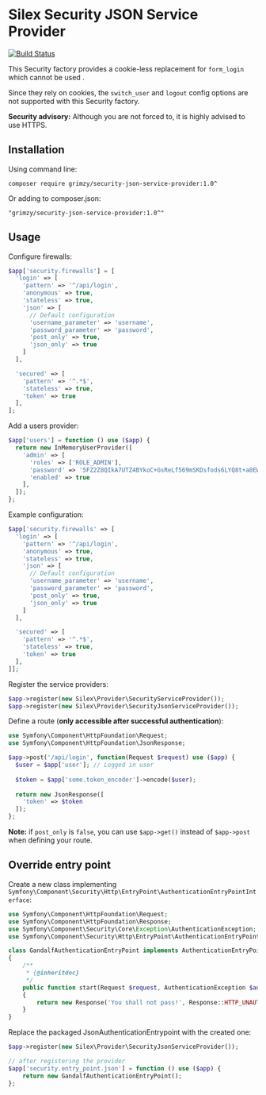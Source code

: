 # Silex Security JSON Service Provider

[![Build Status](https://travis-ci.org/grimzy/security-json-service-provider.svg?branch=master)](https://travis-ci.org/grimzy/security-json-service-provider)

This Security factory provides a cookie-less replacement for `form_login` which cannot be used .

Since they rely on cookies, the `switch_user` and `logout` config options are not supported with this Security factory.

**Security advisory:** Although you are not forced to, it is highly advised to use HTTPS.

## Installation

Using command line:

```shell
composer require grimzy/security-json-service-provider:1.0^
```

Or adding to composer.json:

```
"grimzy/security-json-service-provider:1.0^"
```

## Usage

Configure firewalls:

```php
$app['security.firewalls'] = [
  'login' => [
    'pattern' => '^/api/login',
    'anonymous' => true,
    'stateless' => true,
    'json' => [
      // Default configuration
      'username_parameter' => 'username',
      'password_parameter' => 'password',
      'post_only' => true,
      'json_only' => true
    ]
  ],

  'secured' => [
    'pattern' => '^.*$',
    'stateless' => true,
    'token' => true	
  ],
];
```

Add a users provider:

```php
$app['users'] = function () use ($app) {
  return new InMemoryUserProvider([
    'admin' => [
      'roles' => ['ROLE_ADMIN'],
      'password' => '5FZ2Z8QIkA7UTZ4BYkoC+GsReLf569mSKDsfods6LYQ8t+a8EW9oaircfMpmaLbPBh4FOBiiFyLfuZmTSUwzZg==',	// foo
      'enabled' => true
    ],
  ]);
};
```

Example configuration:

```php
$app['security.firewalls' => [
  'login' => [
    'pattern' => '^/api/login',
    'anonymous' => true,
    'stateless' => true,
    'json' => [
      // Default configuration
      'username_parameter' => 'username',
      'password_parameter' => 'password',
      'post_only' => true,
      'json_only' => true
    ]
  ],

  'secured' => [
    'pattern' => '^.*$',
    'stateless' => true,
    'token' => true
  ],
]];
```

Register the service providers:

```php
$app->register(new Silex\Provider\SecurityServiceProvider());
$app->register(new Silex\Provider\SecurityJsonServiceProvider());
```

Define a route (**only accessible after successful authentication**):

```php
use Symfony\Component\HttpFoundation\Request;
use Symfony\Component\HttpFoundation\JsonResponse;

$app->post('/api/login', function(Request $request) use ($app) {
  $user = $app['user'];	// Logged in user
  
  $token = $app['some.token_encoder']->encode($user);
  
  return new JsonResponse([
    'token' => $token
  ]);
};
```
**Note:** if `post_only` is `false`, you can use `$app->get()` instead of `$app->post` when defining your route.

## Override entry point

Create a new class implementing `Symfony\Component\Security\Http\EntryPoint\AuthenticationEntryPointInterface`:

```php
use Symfony\Component\HttpFoundation\Request;
use Symfony\Component\HttpFoundation\Response;
use Symfony\Component\Security\Core\Exception\AuthenticationException;
use Symfony\Component\Security\Http\EntryPoint\AuthenticationEntryPointInterface;

class GandalfAuthenticationEntryPoint implements AuthenticationEntryPointInterface
{
    /**
     * {@inheritdoc}
     */
    public function start(Request $request, AuthenticationException $authException = null)
    {
        return new Response('You shall not pass!', Response::HTTP_UNAUTHORIZED);
    }
}
```

Replace the packaged JsonAuthenticationEntrypoint with the created one:

```php
$app->register(new Silex\Provider\SecurityJsonServiceProvider());

// after registering the provider
$app['security.entry_point.json'] = function () use ($app) {
    return new GandalfAuthenticationEntryPoint();
};
```